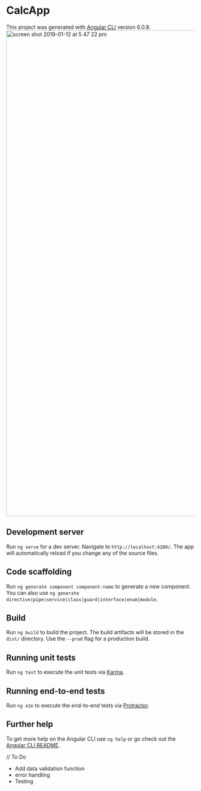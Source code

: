 # CalcApp

This project was generated with [Angular CLI](https://github.com/angular/angular-cli) version 6.0.8.
<img width="1295" alt="screen shot 2019-01-12 at 5 47 22 pm" src="https://user-images.githubusercontent.com/34716202/51089063-d49b1580-171b-11e9-99ba-c6c884d16069.png">


## Development server

Run `ng serve` for a dev server. Navigate to `http://localhost:4200/`. The app will automatically reload if you change any of the source files.

## Code scaffolding

Run `ng generate component component-name` to generate a new component. You can also use `ng generate directive|pipe|service|class|guard|interface|enum|module`.

## Build

Run `ng build` to build the project. The build artifacts will be stored in the `dist/` directory. Use the `--prod` flag for a production build.

## Running unit tests

Run `ng test` to execute the unit tests via [Karma](https://karma-runner.github.io).

## Running end-to-end tests

Run `ng e2e` to execute the end-to-end tests via [Protractor](http://www.protractortest.org/).

## Further help

To get more help on the Angular CLI use `ng help` or go check out the [Angular CLI README](https://github.com/angular/angular-cli/blob/master/README.md).

// To Do
  - Add data validation function
  - error handling
  - Testing
